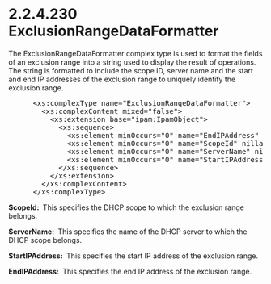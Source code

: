 <html dir="LTR" xmlns:mshelp="http://msdn.microsoft.com/mshelp" xmlns:ddue="http://ddue.schemas.microsoft.com/authoring/2003/5" xmlns:xlink="http://www.w3.org/1999/xlink" xmlns:tool="http://www.microsoft.com/tooltip">
 <body>
 <div id="header">
 <h1 class="heading">2.2.4.230 ExclusionRangeDataFormatter</h1>
 </div>
 <div id="mainSection">
 <div id="mainBody">
 <div id="allHistory" class="saveHistory"></div>
 <div id="sectionSection0" class="section" name="collapseableSection">
 

<p>The ExclusionRangeDataFormatter complex type is used to
format the fields of an exclusion range into a string used to display the
result of operations. The string is formatted to include the scope ID, server
name and the start and end IP addresses of the exclusion range to uniquely
identify the exclusion range.</p>

<dl>
<dd>
<div><pre> &lt;xs:complexType name=&quot;ExclusionRangeDataFormatter&quot;&gt;
   &lt;xs:complexContent mixed=&quot;false&quot;&gt;
     &lt;xs:extension base=&quot;ipam:IpamObject&quot;&gt;
       &lt;xs:sequence&gt;
         &lt;xs:element minOccurs=&quot;0&quot; name=&quot;EndIPAddress&quot; nillable=&quot;true&quot; type=&quot;sysnet:IPAddress&quot; /&gt;
         &lt;xs:element minOccurs=&quot;0&quot; name=&quot;ScopeId&quot; nillable=&quot;true&quot; type=&quot;sysnet:IPAddress&quot; /&gt;
         &lt;xs:element minOccurs=&quot;0&quot; name=&quot;ServerName&quot; nillable=&quot;true&quot; type=&quot;xsd:string&quot; /&gt;
         &lt;xs:element minOccurs=&quot;0&quot; name=&quot;StartIPAddress&quot; nillable=&quot;true&quot; type=&quot;sysnet:IPAddress&quot; /&gt;
       &lt;/xs:sequence&gt;
     &lt;/xs:extension&gt;
   &lt;/xs:complexContent&gt;
 &lt;/xs:complexType&gt;
</pre></div>
</dd></dl>

<p><b>ScopeId: </b> This specifies the DHCP scope to
which the exclusion range belongs.</p>

<p><b>ServerName: </b> This specifies the name of the
DHCP server to which the DHCP scope belongs.</p>

<p><b>StartIPAddress: </b> This specifies the start IP
address of the exclusion range.</p>

<p><b>EndIPAddress: </b> This specifies the end IP
address of the exclusion range.</p>


 </div>
 </div>
 </div>
 </body>
</html>